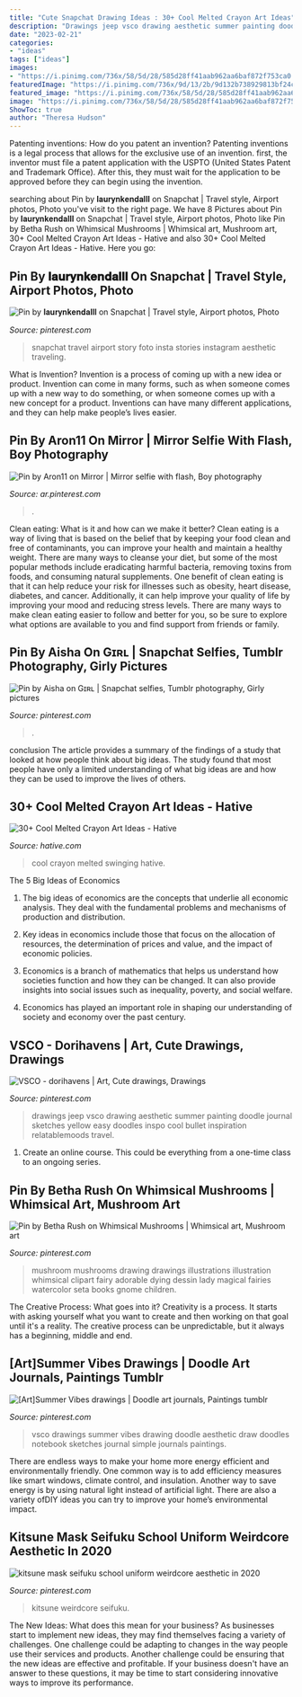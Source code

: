 ```yaml
---
title: "Cute Snapchat Drawing Ideas : 30+ Cool Melted Crayon Art Ideas"
description: "Drawings jeep vsco drawing aesthetic summer painting doodle journal sketches yellow easy doodles inspo cool bullet inspiration relatablemoods travel"
date: "2023-02-21"
categories:
- "ideas"
tags: ["ideas"]
images:
- "https://i.pinimg.com/736x/58/5d/28/585d28ff41aab962aa6baf872f753ca0.jpg"
featuredImage: "https://i.pinimg.com/736x/9d/13/2b/9d132b738929813bf24c1c7b706e6356.jpg"
featured_image: "https://i.pinimg.com/736x/58/5d/28/585d28ff41aab962aa6baf872f753ca0.jpg"
image: "https://i.pinimg.com/736x/58/5d/28/585d28ff41aab962aa6baf872f753ca0.jpg"
ShowToc: true
author: "Theresa Hudson"
---
```



Patenting inventions: How do you patent an invention?
Patenting inventions is a legal process that allows for the exclusive use of an invention. first, the inventor must file a patent application with the USPTO (United States Patent and Trademark Office). After this, they must wait for the application to be approved before they can begin using the invention.

	

		
searching about Pin by 𝐥𝐚𝐮𝐫𝐲𝐧𝐤𝐞𝐧𝐝𝐚𝐥𝐥𝐥 on Snapchat | Travel style, Airport photos, Photo you've visit to the right page. We have 8 Pictures about Pin by 𝐥𝐚𝐮𝐫𝐲𝐧𝐤𝐞𝐧𝐝𝐚𝐥𝐥𝐥 on Snapchat | Travel style, Airport photos, Photo like Pin by Betha Rush on Whimsical Mushrooms | Whimsical art, Mushroom art, 30+ Cool Melted Crayon Art Ideas - Hative and also 30+ Cool Melted Crayon Art Ideas - Hative. Here you go:
		
    
## Pin By 𝐥𝐚𝐮𝐫𝐲𝐧𝐤𝐞𝐧𝐝𝐚𝐥𝐥𝐥 On Snapchat | Travel Style, Airport Photos, Photo

<img loading=lazy src="https://i.pinimg.com/736x/58/5d/28/585d28ff41aab962aa6baf872f753ca0.jpg" onerror="this.onerror=null;this.src='https://tse1.mm.bing.net/th?id=OIP.7XG2U08IT7-0tHS0rxzgxQHaLR&amp;pid=15.1';" alt="Pin by 𝐥𝐚𝐮𝐫𝐲𝐧𝐤𝐞𝐧𝐝𝐚𝐥𝐥𝐥 on Snapchat | Travel style, Airport photos, Photo">

_Source: pinterest.com_

>snapchat travel airport story foto insta stories instagram aesthetic traveling. 

	

What is Invention?
Invention is a process of coming up with a new idea or product. Invention can come in many forms, such as when someone comes up with a new way to do something, or when someone comes up with a new concept for a product. Inventions can have many different applications, and they can help make people’s lives easier.

    
## Pin By Aron11 On Mirror | Mirror Selfie With Flash, Boy Photography

<img loading=lazy src="https://i.pinimg.com/736x/9d/13/2b/9d132b738929813bf24c1c7b706e6356.jpg" onerror="this.onerror=null;this.src='https://tse3.mm.bing.net/th?id=OIP.jj5TEqLNei28K5x1UXL9xQHaNL&amp;pid=15.1';" alt="Pin by Aron11 on Mirror | Mirror selfie with flash, Boy photography">

_Source: ar.pinterest.com_

>. 

	

Clean eating: What is it and how can we make it better?
Clean eating is a way of living that is based on the belief that by keeping your food clean and free of contaminants, you can improve your health and maintain a healthy weight. There are many ways to cleanse your diet, but some of the most popular methods include eradicating harmful bacteria, removing toxins from foods, and consuming natural supplements.
One benefit of clean eating is that it can help reduce your risk for illnesses such as obesity, heart disease, diabetes, and cancer. Additionally, it can help improve your quality of life by improving your mood and reducing stress levels. There are many ways to make clean eating easier to follow and better for you, so be sure to explore what options are available to you and find support from friends or family.

    
## Pin By Aisha On Gɪʀʟ | Snapchat Selfies, Tumblr Photography, Girly Pictures

<img loading=lazy src="https://i.pinimg.com/736x/39/7e/2a/397e2a54843cac695888d91aad4a7b91.jpg" onerror="this.onerror=null;this.src='https://tse4.mm.bing.net/th?id=OIP.0RmuImKE_OnzpErgQ3cw2gHaNL&amp;pid=15.1';" alt="Pin by Aisha on Gɪʀʟ | Snapchat selfies, Tumblr photography, Girly pictures">

_Source: pinterest.com_

>. 

	

conclusion
The article provides a summary of the findings of a study that looked at how people think about big ideas. The study found that most people have only a limited understanding of what big ideas are and how they can be used to improve the lives of others.

    
## 30+ Cool Melted Crayon Art Ideas - Hative

<img loading=lazy src="https://hative.com/wp-content/uploads/2014/04/melted-crayon-art/16-girl-swinging.jpg" onerror="this.onerror=null;this.src='https://tse4.mm.bing.net/th?id=OIP.mtToqc8gxJVeDjf_11pDoAHaJ4&amp;pid=15.1';" alt="30+ Cool Melted Crayon Art Ideas - Hative">

_Source: hative.com_

>cool crayon melted swinging hative. 

	

The 5 Big Ideas of Economics
1. The big ideas of economics are the concepts that underlie all economic analysis. They deal with the fundamental problems and mechanisms of production and distribution.
2. Key ideas in economics include those that focus on the allocation of resources, the determination of prices and value, and the impact of economic policies.

3. Economics is a branch of mathematics that helps us understand how societies function and how they can be changed. It can also provide insights into social issues such as inequality, poverty, and social welfare.

4. Economics has played an important role in shaping our understanding of society and economy over the past century.

    
## VSCO - Dorihavens | Art, Cute Drawings, Drawings

<img loading=lazy src="https://i.pinimg.com/736x/6d/2d/fb/6d2dfbf1eb57224fc51381165ad9c3f0.jpg" onerror="this.onerror=null;this.src='https://tse2.mm.bing.net/th?id=OIP.TQX6bXeOp4MuTnIb-XL9UAHaKV&amp;pid=15.1';" alt="VSCO - dorihavens | Art, Cute drawings, Drawings">

_Source: pinterest.com_

>drawings jeep vsco drawing aesthetic summer painting doodle journal sketches yellow easy doodles inspo cool bullet inspiration relatablemoods travel. 

	

1. Create an online course. This could be everything from a one-time class to an ongoing series.

    
## Pin By Betha Rush On Whimsical Mushrooms | Whimsical Art, Mushroom Art

<img loading=lazy src="https://i.pinimg.com/736x/f4/51/2f/f4512f805be3cacfd30592a3cfef2517.jpg" onerror="this.onerror=null;this.src='https://tse1.mm.bing.net/th?id=OIP.Ct9CCBwI_D7QOrHc0WeMrwHaKt&amp;pid=15.1';" alt="Pin by Betha Rush on Whimsical Mushrooms | Whimsical art, Mushroom art">

_Source: pinterest.com_

>mushroom mushrooms drawing drawings illustrations illustration whimsical clipart fairy adorable dying dessin lady magical fairies watercolor seta books gnome children. 

	

The Creative Process: What goes into it?
Creativity is a process. It starts with asking yourself what you want to create and then working on that goal until it's a reality. The creative process can be unpredictable, but it always has a beginning, middle and end.

    
## [Art]Summer Vibes Drawings | Doodle Art Journals, Paintings Tumblr

<img loading=lazy src="https://i.pinimg.com/736x/42/6b/e3/426be3c4b6c2bb74f3adfd2995b9937d.jpg" onerror="this.onerror=null;this.src='https://tse1.mm.bing.net/th?id=OIP.IOnvInW5Ncctvl5zXdyJ2AAAAA&amp;pid=15.1';" alt="[Art]Summer Vibes drawings | Doodle art journals, Paintings tumblr">

_Source: pinterest.com_

>vsco drawings summer vibes drawing doodle aesthetic draw doodles notebook sketches journal simple journals paintings. 

	

There are endless ways to make your home more energy efficient and environmentally friendly. One common way is to add efficiency measures like smart windows, climate control, and insulation. Another way to save energy is by using natural light instead of artificial light. There are also a variety ofDIY ideas you can try to improve your home’s environmental impact.

    
## Kitsune Mask Seifuku School Uniform Weirdcore Aesthetic In 2020

<img loading=lazy src="https://i.pinimg.com/736x/dc/d5/96/dcd5965e29b02ae45664700c83eeae72.jpg" onerror="this.onerror=null;this.src='https://tse1.mm.bing.net/th?id=OIP.NCZcBS_EcxFCiyl_Hju11gHaJ3&amp;pid=15.1';" alt="kitsune mask seifuku school uniform weirdcore aesthetic in 2020">

_Source: pinterest.com_

>kitsune weirdcore seifuku. 

	

The New Ideas: What does this mean for your business?
As businesses start to implement new ideas, they may find themselves facing a variety of challenges. One challenge could be adapting to changes in the way people use their services and products. Another challenge could be ensuring that the new ideas are effective and profitable. If your business doesn't have an answer to these questions, it may be time to start considering innovative ways to improve its performance.


